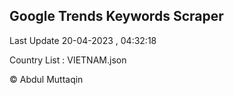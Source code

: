 

## Google Trends Keywords Scraper 
 
Last Update 20-04-2023 , 04:32:18

Country List :
VIETNAM.json



© Abdul Muttaqin 
